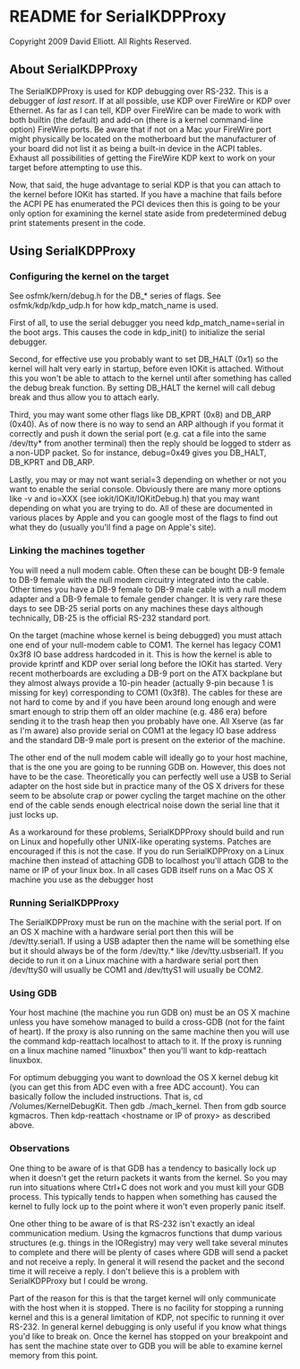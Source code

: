 <html>
<head>
</head>
<body>
<h1>README for SerialKDPProxy</h1>

<p>Copyright 2009 David Elliott. All Rights Reserved.</p>

<h2>About SerialKDPProxy</h2>

<p>The SerialKDPProxy is used for KDP debugging over RS-232.  This is a debugger of <em>last resort</em>.  If
at all possible, use KDP over FireWire or KDP over Ethernet.  As far as I can tell, KDP over FireWire can
be made to work with both builtin (the default) and add-on (there is a kernel command-line option) FireWire
ports.  Be aware that if not on a Mac your FireWire port might physically be located on the motherboard but
the manufacturer of your board did not list it as being a built-in device in the ACPI tables.  Exhaust
all possibilities of getting the FireWire KDP kext to work on your target before attempting to use this.</p>

<p>Now, that said, the huge advantage to serial KDP is that you can attach to the kernel before IOKit has
started.  If you have a machine that fails before the ACPI PE has enumerated the PCI devices then this
is going to be your only option for examining the kernel state aside from predetermined debug print statements
present in the code.</p>

<h2>Using SerialKDPProxy</h2>

<h3>Configuring the kernel on the target</h3>

<p>See osfmk/kern/debug.h for the DB_* series of flags.  See osfmk/kdp/kdp_udp.h for how kdp_match_name is used.</p>

<p>First of all, to use the serial debugger you need kdp_match_name=serial in the boot args.  This causes the code
in kdp_init() to initialize the serial debugger.</p>
<p>Second, for effective use you probably want to set DB_HALT (0x1)
so the kernel will halt very early in startup, before even IOKit is attached.  Without this you won't be able
to attach to the kernel until after something has called the debug break function.  By setting DB_HALT the kernel
will call debug break and thus allow you to attach early.

<p>Third, you may want some other flags like DB_KPRT (0x8)
and DB_ARP (0x40).  As of now there is no way to send an ARP although if you format it correctly and push it
down the serial port (e.g. cat a file into the same /dev/tty* from another terminal) then the reply should be
logged to stderr as a non-UDP packet.  So for instance, debug=0x49 gives you DB_HALT, DB_KPRT and DB_ARP.</p>

<p>Lastly, you may or may not want serial=3 depending on whether or not you want to enable the serial console.
Obviously there are many more options like -v and io=XXX (see iokit/IOKit/IOKitDebug.h) that you may want depending
on what you are trying to do.  All of these are documented in various places by Apple and you can google most
of the flags to find out what they do (usually you'll find a page on Apple's site).</p>

<h3>Linking the machines together</h3>
<p>You will need a null modem cable.  Often these can be bought DB-9 female to DB-9 female with the null modem
circuitry integrated into the cable.  Other times you have a DB-9 female to DB-9 male cable with a null modem
adapter and a DB-9 female to female gender changer.  It is very rare these days to see DB-25 serial ports on
any machines these days although technically, DB-25 is the official RS-232 standard port.</p>

<p>On the target (machine whose kernel is being debugged) you must attach one end of your null-modem cable to
COM1.  The kernel has legacy COM1 0x3f8 IO base address hardcoded in it.  This is how the kernel is able to provide
kprintf and KDP over serial long before the IOKit has started.  Very recent motherboards are excluding a DB-9 port
on the ATX backplane but they almost always provide a 10-pin header (actually 9-pin because 1 is missing for key)
corresponding to COM1 (0x3f8).  The cables for these are not hard to come by and if you have been around long enough
and were smart enough to strip them off an older machine (e.g. 486 era) before sending it to the trash heap then you
probably have one.  All Xserve (as far as I'm aware) also provide serial on COM1 at the legacy IO base address and
the standard DB-9 male port is present on the exterior of the machine.</p>

<p>The other end of the null modem cable will ideally go to your host machine, that is the one you are going to be
running GDB on.  However, this does not have to be the case.  Theoretically you can perfectly well use a USB to
Serial adapter on the host side but in practice many of the OS X drivers for these seem to be absolute crap or
power cycling the target machine on the other end of the cable sends enough electrical noise down the serial line
that it just locks up.</p>

<p>As a workaround for these problems, SerialKDPProxy should build and run on Linux and hopefully other UNIX-like
operating systems.  Patches are encouraged if this is not the case.  If you do run SerialKDPProxy on a Linux machine
then instead of attaching GDB to localhost you'll attach GDB to the name or IP of your linux box.  In all cases GDB
itself runs on a Mac OS X machine you use as the debugger host</p>

<h3>Running SerialKDPProxy</h3>
<p>The SerialKDPProxy must be run on the machine with the serial port.  If on an OS X machine with a hardware serial
port then this will be /dev/tty.serial1.  If using a USB adapter then the name will be something else but it should
always be of the form /dev/tty.* like /dev/tty.usbserial1.  If you decide to run it on a Linux machine with a hardware
serial port then /dev/ttyS0 will usually be COM1 and /dev/ttyS1 will usually be COM2.</p>

<h3>Using GDB</h3>
<p>Your host machine (the machine you run GDB on) must be an OS X machine unless you have somehow managed to build
a cross-GDB (not for the faint of heart).  If the proxy is also running on the same machine then you will use
the command kdp-reattach localhost to attach to it.  If the proxy is running on a linux machine named "linuxbox"
then you'll want to kdp-reattach linuxbox.</p>

<p>For optimum debugging you want to download the OS X kernel debug kit (you can get this from ADC even with a free
ADC account).  You can basically follow the included instructions.  That is, cd /Volumes/KernelDebugKit.  Then
gdb ./mach_kernel.  Then from gdb source kgmacros.  Then kdp-reattach &lt;hostname or IP of proxy&gt; as described
above.</p>

<h3>Observations</h3>
<p>One thing to be aware of is that GDB has a tendency to basically lock up when it doesn't get the return packets
it wants from the kernel.  So you may run into situations where Ctrl+C does not work and you must kill your GDB
process.  This typically tends to happen when something has caused the kernel to fully lock up to the point where
it won't even properly panic itself.</p>

<p>One other thing to be aware of is that RS-232 isn't exactly an ideal communication medium.  Using the kgmacros
functions that dump various structures (e.g. things in the IORegistry) may very well take several minutes to
complete and there will be plenty of cases where GDB will send a packet and not receive a reply.  In general it
will resend the packet and the second time it will receive a reply. I don't believe this is a problem with
SerialKDPProxy but I could be wrong.</p>

<p>Part of the reason for this is that the target kernel will only communicate with the host when it is stopped.
There is no facility for stopping a running kernel and this is a general limitation of KDP, not specific to
running it over RS-232.  In general kernel debugging is only useful if you know what things you'd like to break
on.  Once the kernel has stopped on your breakpoint and has sent the machine state over to GDB you will be
able to examine kernel memory from this point.</p>

</body>
</html>
